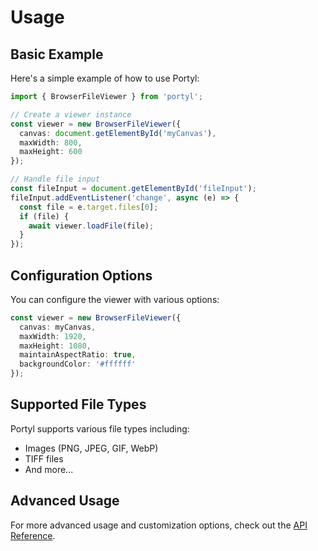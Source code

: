 # Usage

## Basic Example

Here's a simple example of how to use Portyl:

```typescript
import { BrowserFileViewer } from 'portyl';

// Create a viewer instance
const viewer = new BrowserFileViewer({
  canvas: document.getElementById('myCanvas'),
  maxWidth: 800,
  maxHeight: 600
});

// Handle file input
const fileInput = document.getElementById('fileInput');
fileInput.addEventListener('change', async (e) => {
  const file = e.target.files[0];
  if (file) {
    await viewer.loadFile(file);
  }
});
```

## Configuration Options

You can configure the viewer with various options:

```typescript
const viewer = new BrowserFileViewer({
  canvas: myCanvas,
  maxWidth: 1920,
  maxHeight: 1080,
  maintainAspectRatio: true,
  backgroundColor: '#ffffff'
});
```

## Supported File Types

Portyl supports various file types including:

- Images (PNG, JPEG, GIF, WebP)
- TIFF files
- And more...

## Advanced Usage

For more advanced usage and customization options, check out the [API Reference](/api/reference).

